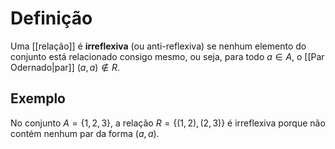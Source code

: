 # Definição
Uma [[relação]] é **irreflexiva** (ou anti-reflexiva) se nenhum elemento do conjunto está relacionado consigo mesmo, ou seja, para todo $a∈A$, o [[Par Odernado|par]] $(a,a) \notin R$.
## Exemplo
No conjunto $A=\{1,2,3\}$, a relação $R=\{(1,2),(2,3)\}$ é irreflexiva porque não contém nenhum par da forma $(a,a)$.